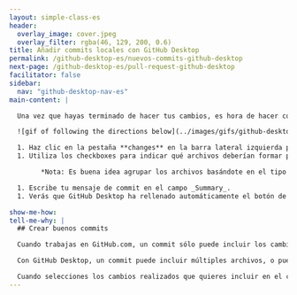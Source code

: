 ```yaml
---
layout: simple-class-es
header:
  overlay_image: cover.jpeg
  overlay_filter: rgba(46, 129, 200, 0.6)
title: Añadir commits locales con GitHub Desktop
permalink: /github-desktop-es/nuevos-commits-github-desktop
next-page: /github-desktop-es/pull-request-github-desktop
facilitator: false
sidebar:
  nav: "github-desktop-nav-es"
main-content: |

  Una vez que hayas terminado de hacer tus cambios, es hora de hacer commit (confirmarlos).

  ![gif of following the directions below](../images/gifs/github-desktop/making-commits-locally.gif)

  1. Haz clic en la pestaña **changes** en la barra lateral izquierda para ver una lista de los archivos que han cambiado o se han añadido desde el último commit.
  1. Utiliza los checkboxes para indicar qué archivos deberían formar parte del commit. En esta actividad, seleccionarás el archivo `index.html`.

        *Nota: Es buena idea agrupar los archivos basándote en el tipo de cambio o el contenido del archivo. Por ejemplo, si has corregido el mismo problema de formato en varios documentos, deberías agruparlos en un único commit.*

  1. Escribe tu mensaje de commit en el campo _Summary_.
  1. Verás que GitHub Desktop ha rellenado automáticamente el botón de commit con el branch actual. Simplemente haz clic en el botón para hacer commit de tus cambios.

show-me-how:
tell-me-why: |
  ## Crear buenos commits

  Cuando trabajas en GitHub.com, un commit sólo puede incluir los cambios que has hecho en un único archivo. Pero cuando trabajas desde la aplicación de escritorio, tienes mucho más control sobre tus commits.

  Con GitHub Desktop, un commit puede incluir múltiples archivos, o puedes seleccionar un cambio específico en un archivo del que te gustaría hacer commit.

  Cuando selecciones los cambios realizados que quieres incluir en el commit, deberías intentar crear lo que nos gusta llamar un **commit atómico**. En otras palabras, cada commit que hagas debería contener cambios que tienen sentido juntos y representan una única unidad de trabajo.
---
```

